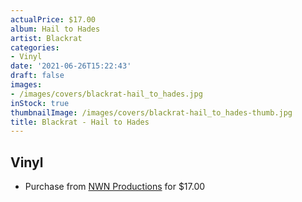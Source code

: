 ```yaml
---
actualPrice: $17.00
album: Hail to Hades
artist: Blackrat
categories:
- Vinyl
date: '2021-06-26T15:22:43'
draft: false
images:
- /images/covers/blackrat-hail_to_hades.jpg
inStock: true
thumbnailImage: /images/covers/blackrat-hail_to_hades-thumb.jpg
title: Blackrat - Hail to Hades
---
```


## Vinyl
* Purchase from [NWN Productions](http://shop.nwnprod.com/index.php?route=product/product&path=75&product_id=2188&sort=pd.name&order=ASC) for $17.00
